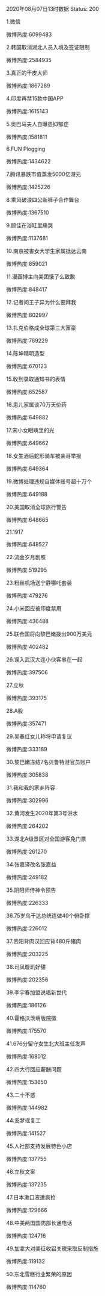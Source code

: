 2020年08月07日13时数据
Status: 200

1.微信

微博热度:6099483

2.韩国取消湖北人员入境及签证限制

微博热度:2584935

3.真正的干皮大师

微博热度:1867289

4.印度再禁15款中国APP

微博热度:1615143

5.奥巴马夫人自曝患抑郁症

微博热度:1581811

6.FUN Plogging

微博热度:1434622

7.腾讯暴跌市值蒸发5000亿港元

微博热度:1425226

8.乘风破浪四公新裤子合作舞台

微博热度:1367510

9.顾佳在浴缸里痛哭

微博热度:1137681

10.南京被害女大学生家属抵达云南

微博热度:859021

11.漫画博主向美团饿了么致歉

微博热度:848417

12.记者问王子异为什么要拜我

微博热度:802997

13.扎克伯格成全球第三大富豪

微博热度:769229

14.陈坤晴明造型

微博热度:670123

15.收到录取通知书的表情

微博热度:652587

16.患儿家属谈70万天价药

微博热度:649882

17.宋小女眼睛里的光

微博热度:649662

18.女生酒后蛇形骑车被亲哥举报

微博热度:649364

19.微博处理违规自媒体账号超十万个

微博热度:649188

20.美国取消全球旅行警告

微博热度:648665

21.1917

微博热度:648527

22.流金岁月剧照

微博热度:519295

23.粉丝机场送宁静哪吒套装

微博热度:479276

24.小米回应被印度禁用

微博热度:436488

25.联合国将向黎巴嫩拨出900万美元

微博热度:402482

26.误入武汉大连小伙客串在一起

微博热度:397506

27.立秋

微博热度:393175

28.A股

微博热度:357471

29.吴春红女儿称将申请复议

微博热度:333189

30.黎巴嫩冻结7名贝鲁特港官员账户

微博热度:305838

31.我和我的家乡阵容

微博热度:302996

32.黄河发生2020年第3号洪水

微博热度:264202

33.湖北A级景区对全国游客免门票

微博热度:261270

34.张嘉译改名张嘉益

微博热度:249182

35.阴阳师侍神令预告

微博热度:226333

36.75岁乌干达总统连做40个俯卧撑

微博热度:226012

37.贵阳背肉汉回应背480斤猪肉

微博热度:203225

38.司凤璇玑好甜

微博热度:202356

39.李宇春加盟说唱新世代

微博热度:186126

40.霍格沃茨萌版院徽

微博热度:175570

41.676分留守女生北大班主任发声

微博热度:168012

42.四大行回应薪酬问题

微博热度:153650

43.二十不惑

微博热度:144982

44.奚梦瑶复工

微博热度:141527

45.人社部支持发展特色小店

微博热度:137755

46.立秋文案

微博热度:137235

47.日本漱口液遭疯抢

微博热度:129666

48.中美两国国防部长通电话

微博热度:124716

49.加拿大对美征收铝关税采取反制措施

微博热度:119132

50.东北雪糕行业繁荣的原因

微博热度:114760

